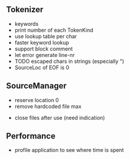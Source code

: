 
## Tokenizer
+ keywords
+ print number of each TokenKind
+ use lookup table per char
+ faster keyword lookup
+ support block comment
+ let error generate line-nr
+ TODO escaped chars in strings (especially \")
+ SourceLoc of EOF is 0

## SourceManager
+ reserve location 0
+ remove hardcoded file max
- close files after use (need indication)

## Performance
- profile application to see where time is spent

